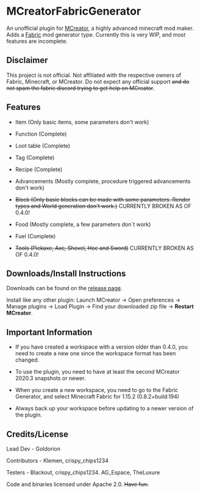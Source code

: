 # MCreatorFabricGenerator
An unofficial plugin for [MCreator](https://mcreator.net/), a highly advanced minecraft mod maker. Adds a [Fabric](https://fabricmc.net/) mod generator type. Currently this is very WIP, and most features are incomplete.
## Disclaimer
This project is not official. Not affiliated with the respective owners of Fabric, Minecraft, or MCreator. Do not expect any official support ~~and
do not spam the fabric discord trying to get help on MCreator~~.
## Features

- Item (Only basic items, some parameters don't work)

- Function (Complete)

- Loot table (Complete)

- Tag (Complete)

- Recipe (Complete)

- Advancements (Mostly complete, procedure triggered advancements don't work)

- ~~Block (Only basic blocks can be made with some parameters. Render types and World generation don't work.)~~ CURRENTLY BROKEN AS OF 0.4.0!

- Food (Mostly complete, a few parameters don´t work)

- Fuel (Complete)

- ~~Tools (Pickaxe, Axe, Shovel, Hoe and Sword)~~ CURRENTLY BROKEN AS OF 0.4.0!

## Downloads/Install Instructions

Downloads can be found on the [release page](https://github.com/Goldorion/MCreatorFabricGenerator/releases).

Install like any other plugin: Launch MCreator -> Open preferences -> Manage plugins -> Load Plugin -> Find your downloaded zip file -> **Restart MCreator**.

## Important Information
- If you have created a workspace with a version older than 0.4.0, you need to create a new one since the workspace format has been changed.

- To use the plugin, you need to have at least the second MCreator 2020.3 snapshots or newer.

- When you create a new workspace, you need to go to the Fabric Generator, and select Minecraft Fabric for 1.15.2 (0.8.2+build.194)

- Always back up your workspace before updating to a newer version of the plugin.
## Credits/License

Lead Dev - Goldorion

Contributors - Klemen, crispy_chips1234

Testers - Blackout, crispy_chips1234. AG_Espace, TheLuxure

Code and binaries licensed under Apache 2.0. ~~Have fun.~~
